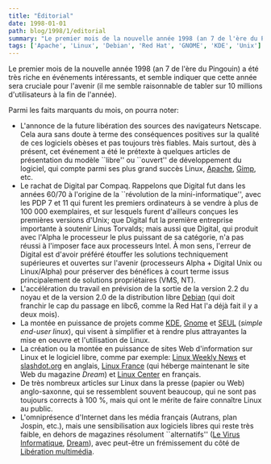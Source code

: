 ```yaml
---
title: "Éditorial"
date: 1998-01-01
path: blog/1998/1/editorial
summary: "Le premier mois de la nouvelle année 1998 (an 7 de l'ère du Pingouin) a été très riche en événements intéressants, et semble indiquer que cette année sera cruciale pour l'avenir (il me semble raisonnable de tabler sur 10 millions d'utilisateurs à la fin de l'année)."
tags: ['Apache', 'Linux', 'Debian', 'Red Hat', 'GNOME', 'KDE', 'Unix']
---
```


<P>
Le premier mois de la nouvelle année 1998 (an 7 de l'ère du Pingouin) a été
très riche en événements intéressants, et semble indiquer que cette année sera
cruciale pour l'avenir (il me semble raisonnable de tabler sur 10 millions
d'utilisateurs à la fin de l'année).
</P>

<P>
Parmi les faits marquants du mois, on pourra noter:
<UL>

<LI>L'annonce de la future libération des sources des navigateurs
Netscape.  Cela aura sans doute à terme des conséquences positives sur
la qualité de ces logiciels obèses et pas toujours très fiables. Mais
surtout, dès à présent, cet événement a été le prétexte à quelques
articles de présentation du modèle ``libre'' ou ``ouvert'' de
développement du logiciel, qui compte parmi ses plus grand succès Linux,
<A HREF="http://www.apache.org/">Apache</A>, <A HREF="http://www.gimp.org/">Gimp</A>, etc.

<LI>Le rachat de Digital par Compaq. Rappelons que Digital fut dans les
années 60/70 à l'origine de la ``révolution de la mini-informatique'',
avec les PDP 7 et 11 qui furent les premiers ordinateurs à se
vendre à plus de 100 000 exemplaires, et sur lesquels furent
d'ailleurs conçues les premières versions d'Unix; que Digital fut la
première entreprise importante à soutenir Linus Torvalds; mais aussi que
Digital, qui produit avec l'Alpha le processeur le plus puissant de sa
catégorie, n'a pas réussi à l'imposer face aux processeurs Intel. À mon
sens, l'erreur de Digital est d'avoir préféré étouffer les solutions
techniquement supérieures et ouvertes sur l'avenir (processeurs Alpha +
Digital Unix ou Linux/Alpha) pour préserver des bénéfices à court terme
issus principalement de solutions propriétaires (VMS, NT).

<LI>L'accélération du travail en prévision de la sortie de la version 2.2 du
noyau et de la version 2.0 de la distribution libre
<A HREF="http://www.debian.org/">Debian</A> (qui doit
franchir le cap du passage en libc6, comme la Red Hat l'a déjà fait il y a
deux mois).

<LI>La montée en puissance de projets comme
<A HREF="http://www.kde.org/">KDE</A>,
<A HREF="http://www.gnome.org/">Gnome</A> et
<A HREF="http://www.seul.org/">SEUL</A> (<EM>simple end-user linux</EM>), qui
visent à simplifier et à rendre plus attrayantes la mise en oeuvre et
l'utilisation de Linux.

<LI>La création ou la montée en puissance de sites Web d'information sur
Linux et le logiciel libre, comme par exemple:
<A HREF="http://www.eklektix.com/lwn/">Linux Weekly News</A> et
<A HREF="http://slashdot.org/">slashdot.org</A> en anglais,
<A HREF="http://www.linux-france.com/">Linux France</A> (qui héberge
maintenant le site Web du magazine <EM>Dream</EM>) et
<A HREF="http://www.math.jussieu.fr/~fermigie/linux-center/">Linux Center</A>
en français.

<LI>De très nombreux articles sur Linux dans la presse (papier ou Web)
anglo-saxonne, qui se ressemblent souvent beaucoup, qui ne sont pas
toujours corrects à 100 %, mais qui ont le mérite de faire
connaître Linux au public.

<LI>L'omniprésence d'Internet dans les média français (Autrans, plan
Jospin, etc.), mais une sensibilisation aux logiciels libres qui reste
très faible, en dehors de magazines résolument ``alternatifs''
(<A HREF="http://virus.ldh.org/">Le Virus Informatique</A>,
<A HREF="http://www.linux-france.com/dream/">Dream</A>),
avec peut-être un frémissement du côté de
<A HREF="http://www.liberation.fr/multi/">Libération multimédia</A>.

</UL>

</P>


